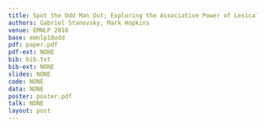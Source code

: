 ```yaml
---
title: Spot the Odd Man Out; Exploring the Associative Power of Lexical Resources
authors: Gabriel Stanovsky, Mark Hopkins
venue: EMNLP 2018
base: emnlp18odd
pdf: paper.pdf
pdf-ext: NONE
bib: bib.txt
bib-ext: NONE
slides: NONE
code: NONE
data: NONE
poster: poster.pdf
talk: NONE
layout: post
---
```

